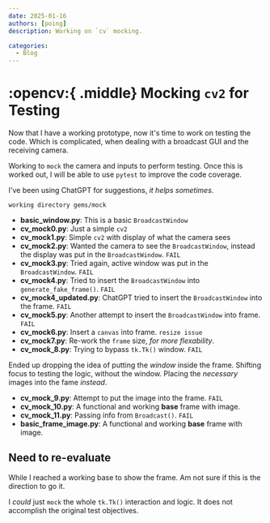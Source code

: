 ```yaml
---
date: 2025-01-16
authors: [poing]
description: Working on `cv` mocking.

categories:
  - Blog
---
```


# :opencv:{ .middle} Mocking `cv2` for Testing

Now that I have a working prototype, now it's time to work on testing the code.  Which is complicated, when dealing with a broadcast GUI and the receiving camera.

Working to `mock` the camera and inputs to perform testing.  Once this is worked out, I will be able to use `pytest` to improve the code coverage.


<!-- more -->


I've been using ChatGPT for suggestions, _it helps sometimes_.

```
working directory gems/mock
```

- __basic_window.py__: This is a basic `BroadcastWindow`
- __cv_mock0.py__: Just a simple `cv2`
- __cv_mock1.py__: Simple `cv2` with display of what the camera sees
- __cv_mock2.py__: Wanted the camera to see the `BroadcastWindow`, instead the display was put in the `BroadcastWindow`.  `FAIL`
- __cv_mock3.py__: Tried again, active window was put in the `BroadcastWindow`.  `FAIL`
- __cv_mock4.py__: Tried to insert the `BroadcastWindow` into `generate_fake_frame()`.  `FAIL`
- __cv_mock4_updated.py__: ChatGPT tried to insert the `BroadcastWindow` into the frame.  `FAIL`
- __cv_mock5.py__: Another attempt to insert the `BroadcastWindow` into frame.  `FAIL`
- __cv_mock6.py__: Insert a `canvas` into frame.  `resize issue`
- __cv_mock7.py__: Re-work the `frame` size, _for more flexability_.
- __cv_mock_8.py__: Trying to bypass `tk.Tk()` window.  `FAIL`

Ended up dropping the idea of putting the _window_ inside the frame.  Shifting focus to testing the logic, without the window.  Placing the _necessary_ images into the fame _instead_.

- __cv_mock_9.py__: Attempt to put the image into the frame.  `FAIL`
- __cv_mock_10.py__: A functional and working __base__ frame with image.
- __cv_mock_11.py__: Passing info from  `Broadcast()`.  `FAIL`
- __basic_frame_image.py__: A functional and working __base__ frame with image.
 
## Need to re-evaluate

While I reached a working base to show the frame.  Am not sure if this is the direction to go it. 

I _could_ just `mock` the whole `tk.Tk()` interaction and logic.  It does not accomplish the original test objectives.  



